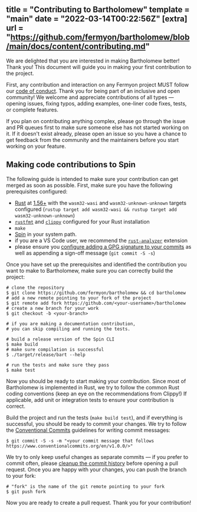 title = "Contributing to Bartholomew"
template = "main"
date = "2022-03-14T00:22:56Z"
[extra]
url = "https://github.com/fermyon/bartholomew/blob/main/docs/content/contributing.md"
---

We are delighted that you are interested in making Bartholomew better! Thank you! This
document will guide you in making your first contribution to the project.

First, any contribution and interaction on any Fermyon project MUST follow our
[code of conduct](https://www.fermyon.com/code-of-conduct). Thank you for being
part of an inclusive and open community!
We welcome and appreciate contributions of all types — opening issues, fixing
typos, adding examples, one-liner code fixes, tests, or complete features.

If you plan on contributing anything complex, please go through the issue and PR
queues first to make sure someone else has not started working on it. If it
doesn't exist already, please open an issue so you have a chance to get feedback
from the community and the maintainers before you start working on your feature.

## Making code contributions to Spin

The following guide is intended to make sure your contribution can get merged as
soon as possible. First, make sure you have the following prerequisites
configured:

- [Rust](https://www.rust-lang.org/) at
  [1.56+](https://www.rust-lang.org/tools/install) with the `wasm32-wasi` and
  `wasm32-unknown-unknown` targets configured
  (`rustup target add wasm32-wasi && rustup target add wasm32-unknown-unknown`)
- [`rustfmt`](https://github.com/rust-lang/rustfmt) and
  [`clippy`](https://github.com/rust-lang/rust-clippy) configured for your Rust
  installation
- `make`
- [Spin](https://github.com/fermyon/spin/releases/tag/v0.1.0)
  in your system path.
- if you are a VS Code user, we recommend the
  [`rust-analyzer`](https://rust-analyzer.github.io/) extension
- please ensure you
  [configure adding a GPG signature to your commits](https://docs.github.com/en/authentication/managing-commit-signature-verification/about-commit-signature-verification)
  as well as appending a sign-off message (`git commit -S -s`)

Once you have set up the prerequisites and identified the contribution you want
to make to Bartholomew, make sure you can correctly build the project:

```
# clone the repository
$ git clone https://github.com/fermyon/bartholomew && cd bartholomew
# add a new remote pointing to your fork of the project
$ git remote add fork https://github.com/<your-username>/bartholomew
# create a new branch for your work
$ git checkout -b <your-branch>

# if you are making a documentation contribution,
# you can skip compiling and running the tests.

# build a release version of the Spin CLI
$ make build
# make sure compilation is successful
$ ./target/release/bart --help

# run the tests and make sure they pass
$ make test
```

Now you should be ready to start making your contribution. Since most of Bartholomew is implemented in
Rust, we try to follow the common Rust coding conventions (keep an eye on the
recommendations from Clippy!) If applicable, add unit or integration tests to
ensure your contribution is correct.

Build the project and run the tests (`make build test`), and if everything is
successful, you should be ready to commit your changes. We try to follow the
[Conventional Commits](https://www.conventionalcommits.org/en/v1.0.0/)
guidelines for writing commit messages:

```shell
$ git commit -S -s -m "<your commit message that follows https://www.conventionalcommits.org/en/v1.0.0/>"
```

We try to only keep useful changes as separate commits — if you prefer to commit
often, please
[cleanup the commit history](https://git-scm.com/book/en/v2/Git-Tools-Rewriting-History)
before opening a pull request. Once you are happy with your changes, you can push
the branch to your fork:

```shell
# "fork" is the name of the git remote pointing to your fork
$ git push fork
```

Now you are ready to create a pull request. Thank you for your contribution!
